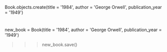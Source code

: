Book.objects.create(title = '1984', author = 'George Orwell', publication_year = '1949')
#


new_book = Book(title = '1984', author = 'George Orwell', publication_year = '1949')
>>> new_book.save()
#
